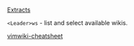[Extracts](Extracts)

`<Leader>ws` - list and select available wikis.

[vimwiki-cheatsheet](vimwiki-cheatsheet)
